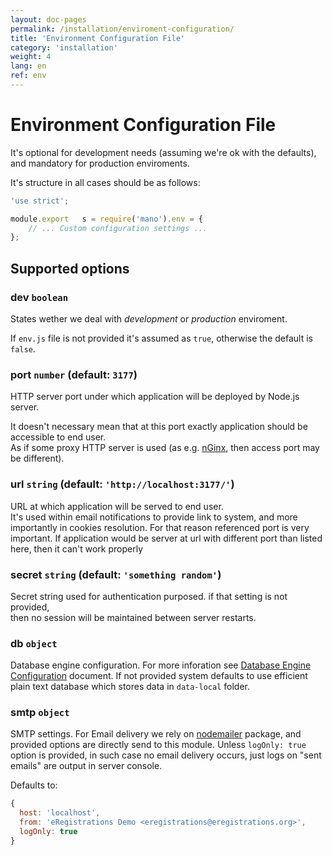 ```yaml
---	
layout: doc-pages	
permalink: /installation/enviroment-configuration/	
title: 'Environment Configuration File'						
category: 'installation'					
weight: 4	
lang: en	
ref: env	
---	 
```


# Environment Configuration File	

It's optional for development needs (assuming we're ok with the defaults), and mandatory for production enviroments.	

It's structure in all cases should be as follows:		

```javascript	 
'use strict';	 

module.export	s = require('mano').env = {	
	// ... Custom configuration settings ...	
};	 
```	 

## Supported options	

### dev `boolean`			

States wether we deal with _development_  or _production_ enviroment.	

If `env.js` file is not provided it's assumed as `true`, otherwise the default is `false`.	

### port `number` (default: `3177`)		

HTTP server port under which application will be deployed by Node.js server.	

It doesn't necessary mean that at this port exactly application should be accessible to end user.	
As if some proxy HTTP server is used (as e.g. [nGinx](/installation/nginx), then access port may be different).	

### url `string` (default: `'http://localhost:3177/'`)												

URL at which application will be served to end user.												
It's used within email notifications to provide link to system, and more importantly in cookies	
resolution. For that reason referenced port is very important. If application would be server at url with different port than listed here, then it can't work properly	

### secret `string` (default: `'something random'`)		

Secret string used for authentication purposed. if that setting is not provided,	
then no session will be maintained between server restarts.			

### db `object`	

Database engine configuration. For more inforation see [Database Engine Configuration](/installation/database-engine) document.	
If not provided system defaults to use efficient plain text database which stores data in `data-local` folder.				


### smtp `object`			 

SMTP settings. For Email delivery we rely on [nodemailer](https://www.npmjs.com/package/nodemailer) package, and provided options are directly send to this module.	
Unless `logOnly: true` option is provided, in such case no email delivery occurs, just logs on "sent emails" are output in server console.			 

Defaults to:

```javascript		 
{								 
  host: 'localhost',	
  from: 'eRegistrations Demo <eregistrations@eregistrations.org>',
  logOnly: true
}
```
